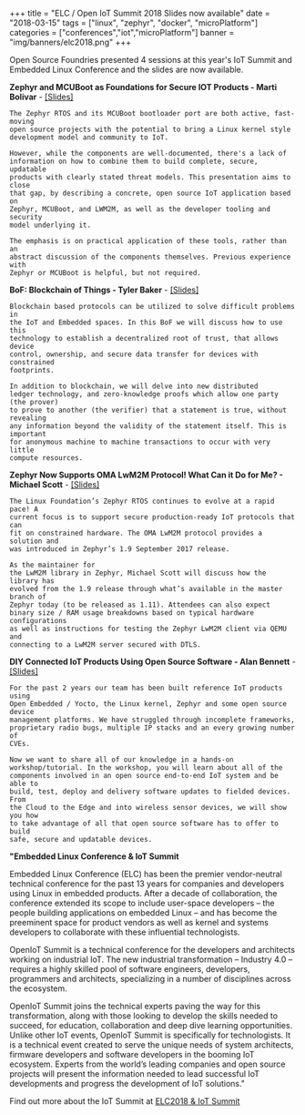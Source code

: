 +++
title = "ELC / Open IoT Summit 2018 Slides now available"
date = "2018-03-15"
tags = ["linux", "zephyr", "docker", "microPlatform"]
categories = ["conferences","iot","microPlatform"]
banner = "img/banners/elc2018.png"
+++

Open Source Foundries presented 4 sessions at this year's IoT Summit and Embedded
Linux Conference and the slides are now available.

<!--more-->

__Zephyr and MCUBoot as Foundations for Secure IOT Products - Marti Bolivar__ - [\[Slides\]](/conf/2018elc/2018-ELC-Bolivar.pdf)

```
The Zephyr RTOS and its MCUBoot bootloader port are both active, fast-moving
open source projects with the potential to bring a Linux kernel style
development model and community to IoT.

However, while the components are well-documented, there's a lack of
information on how to combine them to build complete, secure, updatable
products with clearly stated threat models. This presentation aims to close
that gap, by describing a concrete, open source IoT application based on
Zephyr, MCUBoot, and LWM2M, as well as the developer tooling and security
model underlying it.

The emphasis is on practical application of these tools, rather than an
abstract discussion of the components themselves. Previous experience with
Zephyr or MCUBoot is helpful, but not required.
```

__BoF: Blockchain of Things - Tyler Baker__ - [\[Slides\]](/conf/2018elc/2018-ELC-Baker.pdf)

```
Blockchain based protocols can be utilized to solve difficult problems in
the IoT and Embedded spaces. In this BoF we will discuss how to use this
technology to establish a decentralized root of trust, that allows device
control, ownership, and secure data transfer for devices with constrained
footprints.

In addition to blockchain, we will delve into new distributed
ledger technology, and zero-knowledge proofs which allow one party (the prover)
to prove to another (the verifier) that a statement is true, without revealing
any information beyond the validity of the statement itself. This is important
for anonymous machine to machine transactions to occur with very little
compute resources.

```

__Zephyr Now Supports OMA LwM2M Protocol! What Can it Do for Me? - Michael Scott__ - [\[Slides\]](/conf/2018elc/2018-ELC-Scott.pdf)

```
The Linux Foundation’s Zephyr RTOS continues to evolve at a rapid pace! A
current focus is to support secure production-ready IoT protocols that can
fit on constrained hardware. The OMA LwM2M protocol provides a solution and
was introduced in Zephyr’s 1.9 September 2017 release.

As the maintainer for
the LwM2M library in Zephyr, Michael Scott will discuss how the library has
evolved from the 1.9 release through what’s available in the master branch of
Zephyr today (to be released as 1.11). Attendees can also expect
binary size / RAM usage breakdowns based on typical hardware configurations
as well as instructions for testing the Zephyr LwM2M client via QEMU and
connecting to a LwM2M server secured with DTLS.
```

__DIY Connected IoT Products Using Open Source Software - Alan Bennett__  - [\[Slides\]](/conf/2018elc/2018-ELC-Bennett.pdf)

```
For the past 2 years our team has been built reference IoT products using
Open Embedded / Yocto, the Linux kernel, Zephyr and some open source device
management platforms. We have struggled through incomplete frameworks,
proprietary radio bugs, multiple IP stacks and an every growing number of
CVEs.

Now we want to share all of our knowledge in a hands-on
workshop/tutorial. In the workshop, you will learn about all of the
components involved in an open source end-to-end IoT system and be able to
build, test, deploy and delivery software updates to fielded devices. From
the Cloud to the Edge and into wireless sensor devices, we will show you how
to take advantage of all that open source software has to offer to build
safe, secure and updatable devices.
```

__"Embedded Linux Conference & IoT Summit__

Embedded Linux Conference (ELC) has been the premier vendor-neutral technical
conference for the past 13 years for companies and developers using Linux in
embedded products. After a decade of collaboration, the conference extended
its scope to include user-space developers – the people building applications
on embedded Linux – and has become the preeminent space for product vendors
as well as kernel and systems developers to collaborate with these
influential technologists.

OpenIoT Summit is a technical conference for the developers and architects
working on industrial IoT. The new industrial transformation – Industry 4.0 –
requires a highly skilled pool of software engineers, developers, programmers
and architects, specializing in a number of disciplines across the ecosystem.

OpenIoT Summit joins the technical experts paving the way for this
transformation, along with those looking to develop the skills needed
to succeed, for education, collaboration and deep dive learning
opportunities. Unlike other IoT events, OpenIoT Summit is specifically
for technologists. It is a technical event created to serve the unique
needs of system architects, firmware developers and software developers
in the booming IoT ecosystem. Experts from the world’s leading companies
and open source projects will present the information needed to lead
successful IoT developments and progress the development of IoT solutions."

Find out more about the IoT Summit at [ELC2018 & IoT Summit](https://events.linuxfoundation.org/events/elc-openiot-north-america-2018/)
